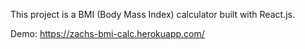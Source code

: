 This project is a BMI (Body Mass Index) calculator built with React.js.

Demo: https://zachs-bmi-calc.herokuapp.com/
